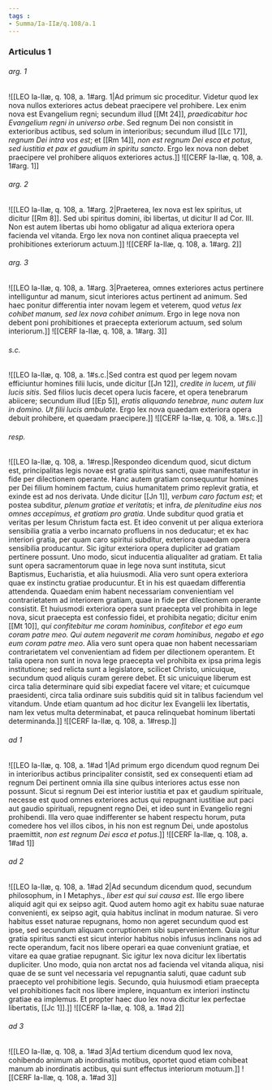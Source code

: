 ```yaml
---
tags : 
- Summa/Ia-IIæ/q.108/a.1
---
```


### Articulus 1

###### arg. 1
![[LEO Ia-IIæ, q. 108, a. 1#arg. 1|Ad primum sic proceditur. Videtur quod lex nova nullos exteriores actus debeat praecipere vel prohibere. Lex enim nova est Evangelium regni; secundum illud [[Mt 24]], *praedicabitur hoc Evangelium regni in universo orbe*. Sed regnum Dei non consistit in exterioribus actibus, sed solum in interioribus; secundum illud [[Lc 17]], *regnum Dei intra vos est*; et [[Rm 14]], *non est regnum Dei esca et potus, sed iustitia et pax et gaudium in spiritu sancto*. Ergo lex nova non debet praecipere vel prohibere aliquos exteriores actus.]]
![[CERF Ia-IIæ, q. 108, a. 1#arg. 1]]

###### arg. 2
![[LEO Ia-IIæ, q. 108, a. 1#arg. 2|Praeterea, lex nova est lex spiritus, ut dicitur [[Rm 8]]. Sed ubi spiritus domini, ibi libertas, ut dicitur II ad Cor. III. Non est autem libertas ubi homo obligatur ad aliqua exteriora opera facienda vel vitanda. Ergo lex nova non continet aliqua praecepta vel prohibitiones exteriorum actuum.]]
![[CERF Ia-IIæ, q. 108, a. 1#arg. 2]]

###### arg. 3
![[LEO Ia-IIæ, q. 108, a. 1#arg. 3|Praeterea, omnes exteriores actus pertinere intelliguntur ad manum, sicut interiores actus pertinent ad animum. Sed haec ponitur differentia inter novam legem et veterem, quod *vetus lex cohibet manum, sed lex nova cohibet animum*. Ergo in lege nova non debent poni prohibitiones et praecepta exteriorum actuum, sed solum interiorum.]]
![[CERF Ia-IIæ, q. 108, a. 1#arg. 3]]

###### s.c.
![[LEO Ia-IIæ, q. 108, a. 1#s.c.|Sed contra est quod per legem novam efficiuntur homines filii lucis, unde dicitur [[Jn 12]], *credite in lucem, ut filii lucis sitis*. Sed filios lucis decet opera lucis facere, et opera tenebrarum abiicere; secundum illud [[Ep 5]], *eratis aliquando tenebrae, nunc autem lux in domino. Ut filii lucis ambulate*. Ergo lex nova quaedam exteriora opera debuit prohibere, et quaedam praecipere.]]
![[CERF Ia-IIæ, q. 108, a. 1#s.c.]]

###### resp.
![[LEO Ia-IIæ, q. 108, a. 1#resp.|Respondeo dicendum quod, sicut dictum est, principalitas legis novae est gratia spiritus sancti, quae manifestatur in fide per dilectionem operante. Hanc autem gratiam consequuntur homines per Dei filium hominem factum, cuius humanitatem primo replevit gratia, et exinde est ad nos derivata. Unde dicitur [[Jn 1]], *verbum caro factum est*; et postea subditur, *plenum gratiae et veritatis*; et infra, *de plenitudine eius nos omnes accepimus, et gratiam pro gratia*. Unde subditur quod gratia et veritas per Iesum Christum facta est. Et ideo convenit ut per aliqua exteriora sensibilia gratia a verbo incarnato profluens in nos deducatur; et ex hac interiori gratia, per quam caro spiritui subditur, exteriora quaedam opera sensibilia producantur. Sic igitur exteriora opera dupliciter ad gratiam pertinere possunt. Uno modo, sicut inducentia aliqualiter ad gratiam. Et talia sunt opera sacramentorum quae in lege nova sunt instituta, sicut Baptismus, Eucharistia, et alia huiusmodi. Alia vero sunt opera exteriora quae ex instinctu gratiae producuntur. Et in his est quaedam differentia attendenda. Quaedam enim habent necessariam convenientiam vel contrarietatem ad interiorem gratiam, quae in fide per dilectionem operante consistit. Et huiusmodi exteriora opera sunt praecepta vel prohibita in lege nova, sicut praecepta est confessio fidei, et prohibita negatio; dicitur enim [[Mt 10]], *qui confitebitur me coram hominibus, confitebor et ego eum coram patre meo. Qui autem negaverit me coram hominibus, negabo et ego eum coram patre meo*. Alia vero sunt opera quae non habent necessariam contrarietatem vel convenientiam ad fidem per dilectionem operantem. Et talia opera non sunt in nova lege praecepta vel prohibita ex ipsa prima legis institutione; sed relicta sunt a legislatore, scilicet Christo, unicuique, secundum quod aliquis curam gerere debet. Et sic unicuique liberum est circa talia determinare quid sibi expediat facere vel vitare; et cuicumque praesidenti, circa talia ordinare suis subditis quid sit in talibus faciendum vel vitandum. Unde etiam quantum ad hoc dicitur lex Evangelii lex libertatis, nam lex vetus multa determinabat, et pauca relinquebat hominum libertati determinanda.]]
![[CERF Ia-IIæ, q. 108, a. 1#resp.]]

###### ad 1
![[LEO Ia-IIæ, q. 108, a. 1#ad 1|Ad primum ergo dicendum quod regnum Dei in interioribus actibus principaliter consistit, sed ex consequenti etiam ad regnum Dei pertinent omnia illa sine quibus interiores actus esse non possunt. Sicut si regnum Dei est interior iustitia et pax et gaudium spirituale, necesse est quod omnes exteriores actus qui repugnant iustitiae aut paci aut gaudio spirituali, repugnent regno Dei, et ideo sunt in Evangelio regni prohibendi. Illa vero quae indifferenter se habent respectu horum, puta comedere hos vel illos cibos, in his non est regnum Dei, unde apostolus praemittit, *non est regnum Dei esca et potus*.]]
![[CERF Ia-IIæ, q. 108, a. 1#ad 1]]

###### ad 2
![[LEO Ia-IIæ, q. 108, a. 1#ad 2|Ad secundum dicendum quod, secundum philosophum, in I Metaphys., *liber est qui sui causa est*. Ille ergo libere aliquid agit qui ex seipso agit. Quod autem homo agit ex habitu suae naturae convenienti, ex seipso agit, quia habitus inclinat in modum naturae. Si vero habitus esset naturae repugnans, homo non ageret secundum quod est ipse, sed secundum aliquam corruptionem sibi supervenientem. Quia igitur gratia spiritus sancti est sicut interior habitus nobis infusus inclinans nos ad recte operandum, facit nos libere operari ea quae conveniunt gratiae, et vitare ea quae gratiae repugnant. Sic igitur lex nova dicitur lex libertatis dupliciter. Uno modo, quia non arctat nos ad facienda vel vitanda aliqua, nisi quae de se sunt vel necessaria vel repugnantia saluti, quae cadunt sub praecepto vel prohibitione legis. Secundo, quia huiusmodi etiam praecepta vel prohibitiones facit nos libere implere, inquantum ex interiori instinctu gratiae ea implemus. Et propter haec duo lex nova dicitur lex perfectae libertatis, [[Jc 1]].]]
![[CERF Ia-IIæ, q. 108, a. 1#ad 2]]

###### ad 3
![[LEO Ia-IIæ, q. 108, a. 1#ad 3|Ad tertium dicendum quod lex nova, cohibendo animum ab inordinatis motibus, oportet quod etiam cohibeat manum ab inordinatis actibus, qui sunt effectus interiorum motuum.]]
![[CERF Ia-IIæ, q. 108, a. 1#ad 3]]

